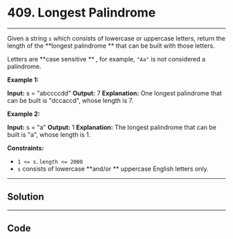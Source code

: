# 409. Longest Palindrome

---

Given a string `s` which consists of lowercase or uppercase letters, return the length of the **longest palindrome ** that can be built with those letters.

Letters are **case sensitive ** , for example, `"Aa"` is not considered a palindrome.

 

**Example 1:**


**Input:** s = "abccccdd"
**Output:** 7
**Explanation:** One longest palindrome that can be built is "dccaccd", whose length is 7.


**Example 2:**


**Input:** s = "a"
**Output:** 1
**Explanation:** The longest palindrome that can be built is "a", whose length is 1.


 

**Constraints:**

  * `1 <= s.length <= 2000`
  * `s` consists of lowercase **and/or ** uppercase English letters only.

---

## Solution



---

## Code
```python


```
